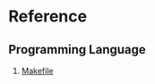 # Reference
## Programming Language
1. [Makefile](https://www.ruanyifeng.com/blog/2015/02/make.html)
